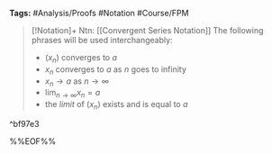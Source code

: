 **Tags:** #Analysis/Proofs #Notation #Course/FPM 

> [!Notation]+ Ntn: [[Convergent Series Notation]]
> The following phrases will be used interchangeably:
> - $(x_{n})$ converges to $a$
> - $x_{n}$ converges to $a$ as $n$ goes to infinity
> - $x_{n}\to a$ as $n\to\infty$
> - $\displaystyle\lim_{ n \to \infty } x_{n} = a$
> - the *limit* of $(x_{n})$ exists and is equal to $a$

^bf97e3

%%EOF%%
